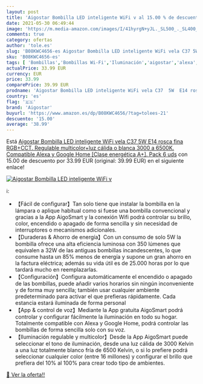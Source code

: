 ```yaml
---
layout: post
title: 'Aigostar Bombilla LED inteligente WiFi v al 15.00 % de descuento'
date: 2021-05-30 06:49:44
image: 'https://m.media-amazon.com/images/I/41hyrgN+yJL._SL500_._SL400_.jpg'
comments: true
category: ofertas
author: 'tole.es'
slug: 'B08KWC4656-es Aigostar Bombilla LED inteligente WiFi vela C37 5W E14...'
sku: 'B08KWC4656-es'
tags: [ 'Bombillas','Bombillas Wi-Fi','Iluminación','aigostar','alexa','google','home', ]
actualPrice: 33.99 EUR
currency: EUR
price: 33.99
comparePrice: 39.99 EUR
prodname: 'Aigostar Bombilla LED inteligente WiFi vela C37  5W  E14 rosca fina  RGB+CCT. Regulable multicolor+luz cálida o blanca 3000 a 6500K. Compatible Alexa y Google Home [Clase energética A+]. Pack 6 uds'
country: 'es'
flag: '🇪🇸'
brand: 'Aigostar'
buyurl: 'https://www.amazon.es/dp/B08KWC4656/?tag=tolees-21'
descuento: '15.00'
average: '38.99'
---
```


Está [Aigostar Bombilla LED inteligente WiFi vela C37  5W  E14 rosca fina  RGB+CCT. Regulable multicolor+luz cálida o blanca 3000 a 6500K. Compatible Alexa y Google Home [Clase energética A+]. Pack 6 uds](https://www.amazon.es/dp/B08KWC4656/?tag=tolees-21) con 15.00 de descuento por 33.99 EUR (original: 39.99 EUR) en el siguiente enlace!

[![Aigostar Bombilla LED inteligente WiFi v](https://m.media-amazon.com/images/I/41hyrgN+yJL._SL500_._SL400_.jpg)](https://www.amazon.es/dp/B08KWC4656/?tag=tolees-21)

ℹ️:

- 【Fácil de configurar】Tan solo tiene que instalar la bombilla en la lámpara o aplique habitual como si fuese una bombilla convencional y gracias a la App AigoSmart y la conexión Wifi podrá controlar su brillo, color, encendido o apagado de forma sencilla y sin necesidad de interruptores o mecanismos adicionales.
- 【Duraderas & Ahorro de energía】Con un consumo de solo 5W la bombilla ofrece una alta eficiencia luminosa con 350 lúmenes que equivalen a 32W de las antiguas bombillas incandescentes, lo que consume hasta un 85% menos de energía y supone un gran ahorro en la factura eléctrica; además su vida útil es de 25.000 horas por lo que tardará mucho en reemplazarlas.
- 【Configuración】Configura automáticamente el encendido o apagado de las bombillas, puede añadir varios horarios sin ningún inconveniente y de forma muy sencilla; también usar cualquier ambiente predeterminado para activar el que prefieras rápidamente. Cada estancia estará iluminada de forma personal
- 【App & control de voz】Mediante la App gratuita AigoSmart podrá controlar y configurar fácilmente la iluminación en todo su hogar. Totalmente compatible con Alexa y Google Home, podrá controlar las bombillas de forma sencilla solo con su voz.
- 【Iluminación regulable y multicolor】Desde la App AigoSmart puede seleccionar el tono de iluminación, desde una luz cálida de 3000 Kelvin a una luz totalmente blanco fría de 6500 Kelvin, o si lo prefiere podrá seleccionar cualquier color (entre 16 millones) y configurar el brillo que prefiera del 10% al 100% para crear todo tipo de ambientes.

[🛒 Ver la oferta!!](https://www.amazon.es/dp/B08KWC4656/?tag=tolees-21)
